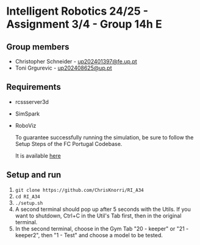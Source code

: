 # Intelligent Robotics 24/25 - Assignment 3/4 - Group 14h E

## Group members

- Christopher Schneider - <up202401397@fe.up.pt>
- Toni Grgurevic - <up202408625@up.pt>

## Requirements

- rcssserver3d
- SimSpark
- RoboViz

  To guarantee successfully running the simulation, be sure to follow the Setup Steps of the FC Portugal Codebase.

  It is available [here](https://docs.google.com/document/d/1aJhwK2iJtU-ri_2JOB8iYvxzbPskJ8kbk_4rb3IK3yc/edit)

## Setup and run

1. `git clone https://github.com/ChrisKnorri/RI_A34`
2. `cd RI_A34`
3. `./setup.sh`
4. A second terminal should pop up after 5 seconds with the Utils. If you want to shutdown, Ctrl+C in the Util's Tab first, then in the original terminal.
5. In the second terminal, choose in the Gym Tab "20 - keeper" or "21 - keeper2", then "1 - Test" and choose a model to be tested.
